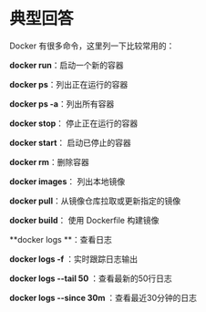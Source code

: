 # 典型回答


Docker 有很多命令，这里列一下比较常用的：



**docker run**：启动一个新的容器



**docker ps**：列出正在运行的容器



**docker ps -a**：列出所有容器



**docker stop**： 停止正在运行的容器



**docker start**： 启动已停止的容器



**docker rm**：删除容器



**docker images**： 列出本地镜像



**docker pull**：从镜像仓库拉取或更新指定的镜像



**docker build**： 使用 Dockerfile 构建镜像



**docker logs **：查看日志



**docker logs -f <container-id or container-name>**：实时跟踪日志输出



**docker logs --tail 50 <container-id or container-name>**：查看最新的50行日志



**docker logs --since 30m <container-id or container-name>**：查看最近30分钟的日志

